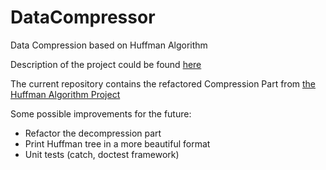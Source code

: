 # DataCompressor

Data Compression based on Huffman Algorithm 

Description of the project could be found [here](https://github.com/yanazdravkova/DataCompressor/blob/master/description.pdf)

The current repository contains the refactored Compression Part from [the Huffman Algorithm Project](https://github.com/yanazdravkova/Huffman-Algorithm)


Some possible improvements for the future:

* Refactor the decompression part
* Print Huffman tree in a more beautiful format
* Unit tests (catch, doctest framework)


